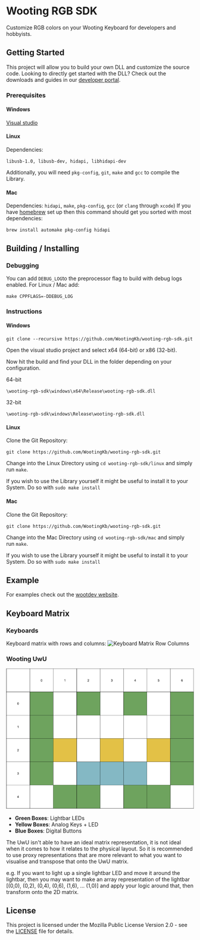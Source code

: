 # Wooting RGB SDK

Customize RGB colors on your Wooting Keyboard for developers and hobbyists.

## Getting Started

This project will allow you to build your own DLL and customize the source code. Looking to directly get started with the DLL? Check out the downloads and guides in our [developer portal](https://dev.wooting.io).

### Prerequisites

#### Windows

[Visual studio](https://visualstudio.microsoft.com/)

#### Linux

Dependencies:

```
libusb-1.0, libusb-dev, hidapi, libhidapi-dev
```

Additionally, you will need `pkg-config`, `git`, `make` and `gcc` to compile the Library.

#### Mac

Dependencies: `hidapi`, `make`, `pkg-config`, `gcc` (or `clang` through `xcode`)
If you have [homebrew](https://brew.sh/) set up then this command should get you sorted with most dependencies:

```
brew install automake pkg-config hidapi
```

## Building / Installing

### Debugging

You can add `DEBUG_LOG`to the preprocessor flag to build with debug logs enabled. For Linux / Mac add:

```
make CPPFLAGS=-DDEBUG_LOG
```

### Instructions

#### Windows

```
git clone --recursive https://github.com/WootingKb/wooting-rgb-sdk.git
```

Open the visual studio project and select x64 (64-bit) or x86 (32-bit).

Now hit the build and find your DLL in the folder depending on your configuration.

64-bit

```
\wooting-rgb-sdk\windows\x64\Release\wooting-rgb-sdk.dll
```

32-bit

```
\wooting-rgb-sdk\windows\Release\wooting-rgb-sdk.dll
```

#### Linux

Clone the Git Repository:

```
git clone https://github.com/WootingKb/wooting-rgb-sdk.git
```

Change into the Linux Directory using `cd wooting-rgb-sdk/linux` and simply run `make`.

If you wish to use the Library yourself it might be useful to install it to your System. Do so with `sudo make install`

#### Mac

Clone the Git Repository:

```
git clone https://github.com/WootingKb/wooting-rgb-sdk.git
```

Change into the Mac Directory using `cd wooting-rgb-sdk/mac` and simply run `make`.

If you wish to use the Library yourself it might be useful to install it to your System. Do so with `sudo make install`

## Example

For examples check out the [wootdev website](https://dev.wooting.io).

## Keyboard Matrix

### Keyboards

Keyboard matrix with rows and columns:
![Keyboard Matrix Row Columns](resources/keyboard-matrix-rows-columns.png)

### Wooting UwU

![Wooting UwU RGB Matrix](resources/uwu-matrix.png)

- **Green Boxes**: Lightbar LEDs
- **Yellow Boxes**: Analog Keys + LED
- **Blue Boxes**: Digital Buttons

The UwU isn't able to have an ideal matrix representation, it is not ideal when it comes to how it relates to the physical layout. So it is recommended to use proxy representations that are more relevant to what you want to visualise and transpose that onto the UwU matrix.

e.g. If you want to light up a single lightbar LED and move it around the lightbar, then you may want to make an array representation of the lightbar [(0,0), (0,2), (0,4), (0,6), (1,6), ... (1,0)] and apply your logic around that, then transform onto the 2D matrix.

## License

This project is licensed under the Mozilla Public License Version 2.0 - see the [LICENSE](LICENSE) file for details.
